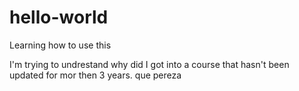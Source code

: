 # hello-world
Learning how to use this

I'm trying to undrestand why did I got into a course that hasn't been updated for mor then 3 years. que pereza
